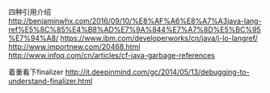 四种引用介绍
http://benjaminwhx.com/2016/09/10/%E8%AF%A6%E8%A7%A3java-lang-ref%E5%8C%85%E4%B8%AD%E7%9A%844%E7%A7%8D%E5%BC%95%E7%94%A8/
https://www.ibm.com/developerworks/cn/java/j-lo-langref/
http://www.importnew.com/20468.html
http://www.infoq.com/cn/articles/cf-java-garbage-references

着重看下finalizer
http://it.deepinmind.com/gc/2014/05/13/debugging-to-understand-finalizer.html
